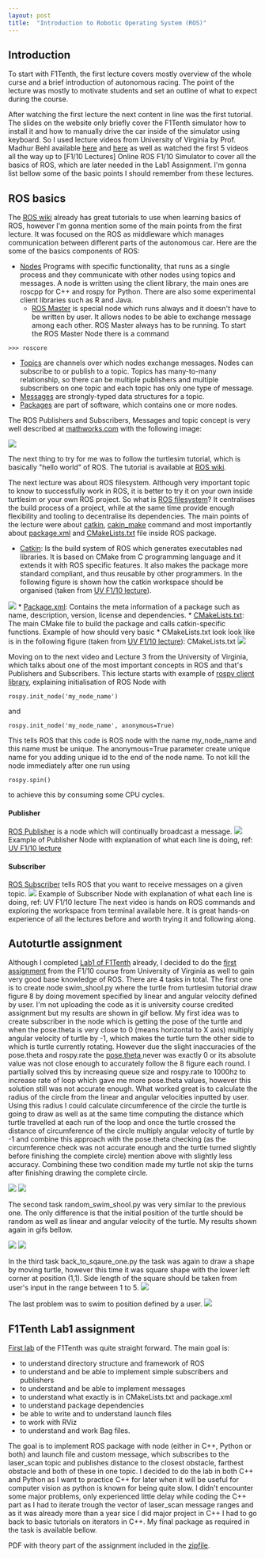 ```yaml
---
layout: post
title:  "Introduction to Robotic Operating System (ROS)"
---
```


## Introduction

To start with F1Tenth, the first lecture covers mostly overview of the whole curse and a brief introduction of autonomous racing. The point of the lecture was mostly to motivate students and set an outline of what to expect during the course.

After watching the first lecture the next content in line was the first tutorial. The slides on the website only briefly cover the F1Tenth simulator how to install it and how to manually drive the car inside of the simulator using keyboard. So I used lecture videos from University of Virginia by Prof. Madhur Behl available <a href="https://www.youtube.com/playlist?list=PL868twsx7OjddCq3az74hu6pVsuJJzXvP">here</a> and <a href="https://linklab-uva.github.io/autonomousracing/">here</a> as well as watched the first 5 videos all the way up to [F1/10 Lectures] Online ROS F1/10 Simulator to cover all the basics of ROS, which are later needed in the Lab1 Assignment. I'm gonna list bellow some of the basic points I should remember from these lectures.

## ROS basics

The <a href="http://wiki.ros.org/">ROS wiki</a> already has great tutorials to use when learning basics of ROS, however I'm gonna mention some of the main points from the first lecture. It was focused on the ROS as middleware which manages communication between different parts of the autonomous car. Here are the some of the basics components of ROS:

* <a href="http://wiki.ros.org/Nodes">Nodes</a> Programs with specific functionality, that runs as a single process and they communicate with other nodes using topics and messages. A node is written using the client library, the main ones are roscpp for C++ and rospy for Python. There are also some experimental client libraries such as R and Java.
  * <a href="http://wiki.ros.org/Master">ROS Master</a> is special node which runs always and it doesn't have to be written by user. It allows nodes to be able to exchange message among each other. ROS Master always has to be running. To start the ROS Master Node there is a command
```shell
>>> roscore
```

* <a href="http://wiki.ros.org/Topics">Topics</a> are channels over which nodes exchange messages. Nodes can subscribe to or publish to a topic. Topics has many-to-many relationship, so there can be multiple publishers and multiple subscribers on one topic and each topic has only one type of message.
* <a href="http://wiki.ros.org/Messages">Messages</a> are strongly-typed data structures for a topic.
* <a href="http://wiki.ros.org/Packages">Packages</a> are part of software, which contains one or more nodes.

The ROS Publishers and Subscribers, Messages and topic concept is very well described at
<a href="https://www.mathworks.com/help/ros/ug/exchange-data-with-ros-publishers-and-subscribers.html"> mathworks.com</a> with the following image:

<img src="https://www.mathworks.com/help/examples/ros/win64/ExchangeDataWithROSPublishersAndSubscribersExample_01.png">


The next thing to try for me was to follow the turtlesim tutorial, which is basically "hello world" of ROS. The tutorial is available at <a href="http://wiki.ros.org/turtlesim/Tutorials">ROS wiki</a>.

The next lecture was about ROS filesystem. Although very important topic to know to successfully work in ROS, it is better to try it on your own inside turtlesim or your own ROS project. So what is <a href="http://wiki.ros.org/ROS/Tutorials/NavigatingTheFilesystem">ROS filesystem</a>? It centralises the build process of a project, while at the same time provide enough flexibility and tooling to decentralise its dependencies. The main points of the lecture were about <a href="http://wiki.ros.org/catkin">catkin</a>, <a href="http://wiki.ros.org/catkin/commands/catkin_make">cakin_make</a> command and most importantly about <a href="http://wiki.ros.org/catkin/package.xml">package.xml</a> and <a href="http://wiki.ros.org/catkin/CMakeLists.txt">CMakeLists.txt</a> file inside ROS package.

* <a href="http://wiki.ros.org/catkin">Catkin</a>: Is the build system of ROS which generates executables nad libraries. It is based on CMake from C programming language and it extends it with ROS specific features. It also makes the package more standard compliant, and thus reusable by other programmers. In the following figure is shown how the catkin workspace should be organised (taken from <a href="https://linklab-uva.github.io/autonomousracing/assets/files/L03.pdf">UV F1/10 lecture</a>).
<img src="/assets/catkin_ws.png">
* <a href="http://wiki.ros.org/catkin/package.xml">Package.xml</a>: Contains the meta information of a package such as name, description, version, license and dependencies.
* <a href="http://wiki.ros.org/catkin/CMakeLists.txt">CMakeLists.txt</a>: The main CMake file to build the package and calls catkin-specific functions. Example of how should very basic  * CMakeLists.txt look look like is in the following figure (taken from <a href="https://linklab-uva.github.io/autonomousracing/assets/files/L03.pdf">UV F1/10 lecture</a>):
CMakeLists.txt
<img src="/assets/CMake.png">


Moving on to the next video and Lecture 3 from the University of Virginia, which talks about one of the most important concepts in ROS and that's Publishers and Subscribers. This lecture starts with example of <a href="http://wiki.ros.org/rospy">rospy client library</a>, explaining initialisation of ROS Node with

```shell
rospy.init_node('my_node_name')
```

and

```shell
rospy.init_node('my_node_name', anonymous=True)
```

This tells ROS that this code is ROS node with the name my_node_name and this name must be unique. The anonymous=True parameter create unique name for you adding unique id to the end of the node name. To not kill the node immediately after one run using
```shell
rospy.spin()
```
to achieve this by consuming some CPU cycles.


#### Publisher
<a href="http://wiki.ros.org/ROS/Tutorials/WritingPublisherSubscriber%28c%2B%2B%29">ROS Publisher</a> is a node which will continually broadcast a message.
<img src="/assets/publisher.png">
Example of Publisher Node with explanation of what each line is doing, ref: <a href="https://linklab-uva.github.io/autonomousracing/assets/files/L04-compressed.pdf">UV F1/10 lecture</a>


#### Subscriber
<a href="http://wiki.ros.org/ROS/Tutorials/WritingPublisherSubscriber%28c%2B%2B%29">ROS Subscriber</a> tells ROS that you want to receive messages on a given topic.
<img src="/assets/subscriber.png">
Example of Subscriber Node with explanation of what each line is doing, ref: UV F1/10 lecture
The next video is hands on ROS commands and exploring the workspace from terminal available here. It is great hands-on experience of all the lectures before and worth trying it and following along.

## Autoturtle assignment

Although I completed <a href="https://f1tenth-coursekit.readthedocs.io/en/stable/assignments/labs/lab1.html#lab-1-introduction-to-ros">Lab1 of F1Tenth</a> already, I decided to do the <a href="https://linklab-uva.github.io/autonomousracing/assets/files/A01.pdf">first assignment</a> from the F1/10 course from University of Virginia as well to gain very good base knowledge of ROS. There are 4 tasks in total. The first one is to create node swim_shool.py where the turtle from turtlesim tutorial draw figure 8 by doing movement specified by linear and angular velocity defined by user. I'm not uploading the code as it is university course credited assignment but my results are shown in gif bellow. My first idea was to create subscriber in the node which is getting the pose of the turtle and when the pose.theta is very close to 0 (means horizontal to X axis) multiply angular velocity of turtle by -1, which makes the turtle turn the other side to which is turtle currently rotating. However due the slight inaccuracies of the pose.theta and rospy.rate the <a href="http://docs.ros.org/en/melodic/api/turtlesim/html/msg/Pose.html"> pose.theta </a> never was exactly 0 or its absolute value was not close enough to accurately follow the 8 figure each round. I partially solved this by increasing queue size and rospy.rate to 1000hz to increase rate of loop which gave me more pose.theta values, however this solution still was not accurate enough. What worked great is to calculate the radius of the circle from the linear and angular velocities inputted by user. Using this radius I could calculate circumference of the circle the turtle is going to draw as well as at the same time computing the distance which turtle travelled at each run of the loop and once the turtle crossed the distance of circumference of the circle multiply angular velocity of turtle by -1 and combine this approach with the pose.theta checking (as the circumference check was not accurate enough and the turtle turned slightly before finishing the complete circle) mention above with slightly less accuracy. Combining these two condition made my turtle not skip the turns after finishing drawing the complete circle.

<img src="/assets/swim_school1.gif">

<img src="/assets/swim_school2.gif">

The second task random_swim_shool.py was very similar to the previous one. The only difference is that the initial position of the turtle should be random as well as linear and angular velocity of the turtle. My results shown again in gifs bellow.

<img src="/assets/random_swim_school1.gif">

<img src="/assets/random_swim_school2.gif">

In the third task back_to_sqaure_one.py the task was again to draw a shape by moving turtle, however this time it was square shape with the lower left corner at position (1,1). Side length of the square should be taken from user's input in the range between 1 to 5.
<img src="/assets/back_to_sqaure_one.gif">

The last problem was to swim to position defined by a user.
<img src="/assets/swim_to_goal.gif">


## F1Tenth Lab1 assignment

<a href="https://f1tenth-coursekit.readthedocs.io/en/stable/assignments/labs/lab1.html#lab-1-introduction-to-ros">First lab</a> of the F1Tenth was quite straight forward. The main goal is:
* to understand directory structure and framework of ROS
* to understand and be able to implement simple subscribers and publishers
* to understand and be able to implement messages
* to understand what exactly is in CMakeLists.txt and package.xml
* to understand package dependencies
* be able to write and to understand launch files
* to work with RViz
* to understand and work Bag files.

The goal is to implement ROS package with node (either in C++, Python or both) and launch file and custom message, which subscribes to the laser_scan topic and publishes distance to the closest obstacle, farthest obstacle and both of these in one topic. I decided to do the lab in both C++ and Python as I want to practice C++ for later when it will be useful for computer vision as python is known for being quite slow. I didn't encounter some major problems, only experienced little delay while coding the C++ part as I had to iterate trough the vector of laser_scan message ranges and as it was already more than a year sice I did major project in C++ I had to go back to basic tutorials on iterators in C++. My final package as required in the task is available bellow.

PDF with theory part of the assignment included in the <a href="https://github.com/smejkka3/smejkka3.github.io/raw/master/assets/karel_lab1.zip">zipfile</a>.
